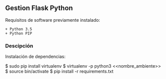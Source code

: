 ## Gestion Flask Python

Requisitos de software previamente instalado:

	+ Python 3.5
	+ Python PIP

### Descipción


Instalación de dependencias:

  $ sudo pip install virtualenv
  $ virtualenv -p python3 <<nombre_ambiente>>
  $ source bin/activate
  $ pip install -r requirements.txt
